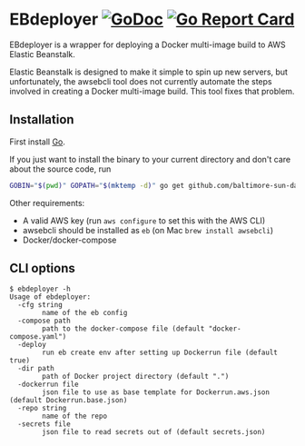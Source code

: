 # EBdeployer [![GoDoc](https://godoc.org/github.com/baltimore-sun-data/ebdeployer?status.svg)](https://godoc.org/github.com/baltimore-sun-data/ebdeployer) [![Go Report Card](https://goreportcard.com/badge/github.com/baltimore-sun-data/ebdeployer)](https://goreportcard.com/report/github.com/baltimore-sun-data/ebdeployer)

EBdeployer is a wrapper for deploying a Docker multi-image build to AWS Elastic Beanstalk.

Elastic Beanstalk is designed to make it simple to spin up new servers, but unfortunately, the awsebcli tool does not currently automate the steps involved in creating a Docker multi-image build. This tool fixes that problem.

## Installation

First install [Go](http://golang.org).

If you just want to install the binary to your current directory and don't care about the source code, run

```bash
GOBIN="$(pwd)" GOPATH="$(mktemp -d)" go get github.com/baltimore-sun-data/ebdeployer
```

Other requirements:

- A valid AWS key (run `aws configure` to set this with the AWS CLI)
- awsebcli should be installed as `eb` (on Mac `brew install awsebcli`)
- Docker/docker-compose

## CLI options
```
$ ebdeployer -h
Usage of ebdeployer:
  -cfg string
        name of the eb config
  -compose path
        path to the docker-compose file (default "docker-compose.yaml")
  -deploy
        run eb create env after setting up Dockerrun file (default true)
  -dir path
        path of Docker project directory (default ".")
  -dockerrun file
        json file to use as base template for Dockerrun.aws.json (default Dockerrun.base.json)
  -repo string
        name of the repo
  -secrets file
        json file to read secrets out of (default secrets.json)
```
